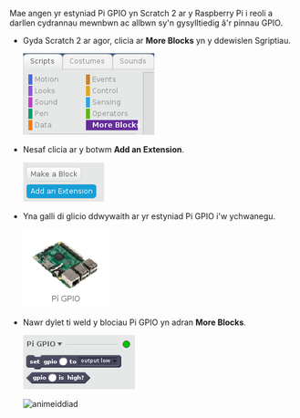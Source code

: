 Mae angen yr estyniad Pi GPIO yn Scratch 2 ar y Raspberry Pi i reoli a darllen cydrannau mewnbwn ac allbwn sy'n gysylltiedig â'r pinnau GPIO.

- Gyda Scratch 2 ar agor, clicia ar **More Blocks** yn y ddewislen Sgriptiau.
    
    ![mwy o flociau](images/more_blocks.png)

- Nesaf clicia ar y botwm **Add an Extension**.
    
    ![ychwanegu estyniad](images/add_extension.png)

- Yna galli di glicio ddwywaith ar yr estyniad Pi GPIO i'w ychwanegu.
    
    ![pi gpio](images/pi_gpio.png)

- Nawr dylet ti weld y blociau Pi GPIO yn adran **More Blocks**.
    
    ![blociau pi gpio](images/pi_gpio_blocks.png)
    
    ![animeiddiad](images/enable-pi-gpio.gif)